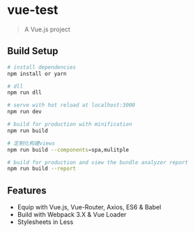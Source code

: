 # vue-test

> A Vue.js project

## Build Setup

``` bash
# install dependencies
npm install or yarn 

# dll
npm run dll

# serve with hot reload at localhost:3000
npm run dev

# build for production with minification
npm run build

# 定制化构建views
npm run build --components=spa,mulitple

# build for production and view the bundle analyzer report
npm run build --report
```

## Features

- Equip with Vue.js, Vue-Router, Axios, ES6 & Babel
- Build with Webpack 3.X & Vue Loader
- Stylesheets in Less
